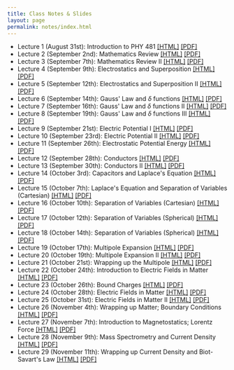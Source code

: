 ```yaml
---
title: Class Notes & Slides
layout: page
permalink: notes/index.html
---
```


* Lecture 1 (August 31st): Introduction to PHY 481 [[HTML]](./01-slides.html) [[PDF]](./01-slides.pdf)
* Lecture 2 (September 2nd): Mathematics Review [[HTML]](./02-slides.html) [[PDF]](./02-slides.pdf)
* Lecture 3 (September 7th): Mathematics Review II [[HTML]](./03-slides.html) [[PDF]](./03-slides.pdf)
* Lecture 4 (September 9th): Electrostatics and Superposition [[HTML]](./04-slides.html) [[PDF]](./04-slides.pdf)
* Lecture 5 (September 12th): Electrostatics and Superposition II [[HTML]](./05-slides.html)[[PDF]](./05-slides.pdf)
* Lecture 6 (September 14th): Gauss' Law and $\delta$ functions [[HTML]](./06-slides.html) [[PDF]](./06-slides.pdf)
* Lecture 7 (September 16th): Gauss' Law and $\delta$ functions II [[HTML]](./07-slides.html) [[PDF]](./07-slides.pdf)
* Lecture 8 (September 19th): Gauss' Law and $\delta$ functions III  [[HTML]](./08-slides.html) [[PDF]](./08-slides.pdf)
* Lecture 9 (September 21st): Electric Potential I [[HTML]](./09-slides.html) [[PDF]](./09-slides.pdf)
* Lecture 10 (September 23rd): Electric Potential II [[HTML]](./10-slides.html) [[PDF]](./10-slides.pdf)
* Lecture 11 (September 26th): Electrostatic Potential Energy [[HTML]](./11-slides.html) [[PDF]](./11-slides.pdf)
* Lecture 12 (September 28th): Conductors [[HTML]](./12-slides.html) [[PDF]](./12-slides.pdf)
* Lecture 13 (September 30th): Conductors II [[HTML]](./13-slides.html) [[PDF]](./13-slides.pdf)
* Lecture 14 (October 3rd): Capacitors and Laplace's Equation [[HTML]](./14-slides.html) [[PDF]](./14-slides.pdf)
* Lecture 15 (October 7th): Laplace's Equation and Separation of Variables (Cartesian) [[HTML]](./15-slides.html) [[PDF]](./15-slides.pdf)
* Lecture 16 (October 10th): Separation of Variables (Cartesian) [[HTML]](./16-slides.html) [[PDF]](./16-slides.pdf)
* Lecture 17 (October 12th): Separation of Variables (Spherical) [[HTML]](./17-slides.html) [[PDF]](./17-slides.pdf)
* Lecture 18 (October 14th): Separation of Variables (Spherical) [[HTML]](./18-slides.html) [[PDF]](./18-slides.pdf)
* Lecture 19 (October 17th): Multipole Expansion [[HTML]](./19-slides.html) [[PDF]](./19-slides.pdf)
* Lecture 20 (October 19th): Multipole Expansion II [[HTML]](./20-slides.html) [[PDF]](./20-slides.pdf)
* Lecture 21 (October 21st): Wrapping up the Multipole [[HTML]](./21-slides.html) [[PDF]](./21-slides.pdf)
* Lecture 22 (October 24th): Introduction to Electric Fields in Matter [[HTML]](./22-slides.html) [[PDF]](./22-slides.pdf)
* Lecture 23 (October 26th): Bound Charges [[HTML]](./23-slides.html) [[PDF]](./23-slides.pdf)
* Lecture 24 (October 28th): Electric Fields in Matter [[HTML]](./24-slides.html) [[PDF]](./24-slides.pdf)
* Lecture 25 (October 31st): Electric Fields in Matter II [[HTML]](./25-slides.html) [[PDF]](./25-slides.pdf)
* Lecture 26 (November 4th): Wrapping up Matter; Boundary Conditions [[HTML]](./26-slides.html) [[PDF]](./26-slides.pdf)
* Lecture 27 (November 7th): Introduction to Magnetostatics; Lorentz Force [[HTML]](./27-slides.html) [[PDF]](./27-slides.pdf)
* Lecture 28 (November 9th): Mass Spectrometry and Current Density [[HTML]](./28-slides.html) [[PDF]](./28-slides.pdf)
* Lecture 29 (November 11th): Wrapping up Current Density and Biot-Savart's Law [[HTML]](./29-slides.html) [[PDF]](./29-slides.pdf)
